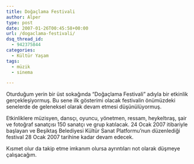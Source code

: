 ```yaml
---
title: Doğaçlama Festivali
author: Alper
type: post
date: 2007-01-26T00:45:58+00:00
url: /dogaclama-festivali/
dsq_thread_id:
  - 942375844
categories:
  - Kültür Yaşam
tags:
  - müzik
  - sinema

---
```

Oturduğum yerin bir üst sokağında &#8220;Doğaçlama Festivali&#8221; adıyla bir etkinlik gerçekleşiyormuş. Bu sene ilk gösterimi olacak festivalin önümüzdeki senelerde de geleneksel olarak devam etmesi düşünülüyormuş.

Etkinliklere müzisyen, dansçı, oyuncu, yönetmen, ressam, heykeltıraş, şair ve fotoğraf sanatçısı 150 sanatçı ve grup katılacak. 24 Ocak 2007 itibariyle başlayan ve Beşiktaş Belediyesi Kültür Sanat Platformu’nun düzenlediği festival 28 Ocak 2007 tarihine kadar devam edecek.

Kısmet olur da takip etme imkanım olursa ayrıntıları not olarak düşmeye çalışacağım.